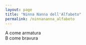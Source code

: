 ```yaml
---
layout: page
title: "Ninna Nanna dell'Alfabeto"
permalink: /ninnananna_alfabeto
---
```


A come armatura  
B come bravura  
